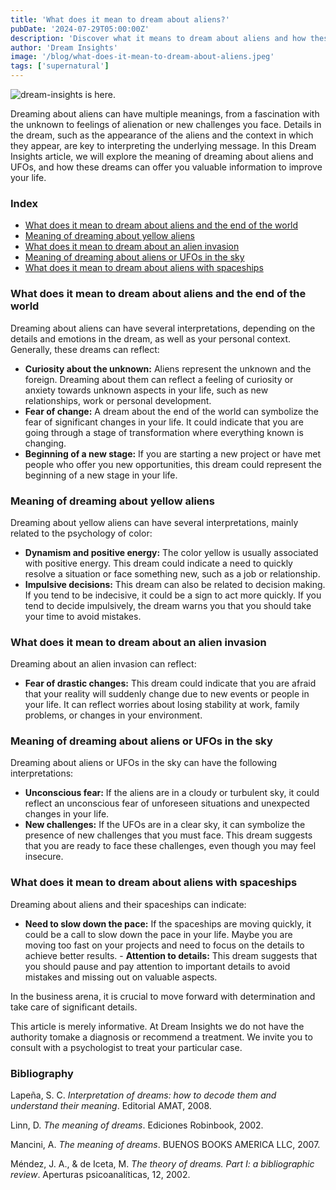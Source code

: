 ```yaml
---
title: 'What does it mean to dream about aliens?'
pubDate: '2024-07-29T05:00:00Z'
description: 'Discover what it means to dream about aliens and how these dreams may reflect your fascination with the unknown, feelings of alienation, or new challenges.'
author: 'Dream Insights'
image: '/blog/what-does-it-mean-to-dream-about-aliens.jpeg'
tags: ['supernatural']
---
```


![dream-insights is here.](/blog/what-does-it-mean-to-dream-about-aliens.jpeg)

Dreaming about aliens can have multiple meanings, from a fascination with the unknown to feelings of alienation or new challenges you face. Details in the dream, such as the appearance of the aliens and the context in which they appear, are key to interpreting the underlying message. In this Dream Insights article, we will explore the meaning of dreaming about aliens and UFOs, and how these dreams can offer you valuable information to improve your life.

### Index

- [What does it mean to dream about aliens and the end of the world](#what-does-it-mean-to-dream-about-aliens-and-the-end-of-the-world)
- [Meaning of dreaming about yellow aliens](#meaning-of-dreaming-about-yellow-aliens)
- [What does it mean to dream about an alien invasion](#what-does-it-mean-to-dream-about-an-alien-invasion)
- [Meaning of dreaming about aliens or UFOs in the sky](#meaning-of-dreaming-about-aliens-or-ufos-in-the-sky)
- [What does it mean to dream about aliens with spaceships](#what-does-it-mean-to-dream-about-aliens-with-spaceships)

### What does it mean to dream about aliens and the end of the world

Dreaming about aliens can have several interpretations, depending on the details and emotions in the dream, as well as your personal context. Generally, these dreams can reflect:

- **Curiosity about the unknown:** Aliens represent the unknown and the foreign. Dreaming about them can reflect a feeling of curiosity or anxiety towards unknown aspects in your life, such as new relationships, work or personal development.
- **Fear of change:** A dream about the end of the world can symbolize the fear of significant changes in your life. It could indicate that you are going through a stage of transformation where everything known is changing.
- **Beginning of a new stage:** If you are starting a new project or have met people who offer you new opportunities, this dream could represent the beginning of a new stage in your life.

### Meaning of dreaming about yellow aliens

Dreaming about yellow aliens can have several interpretations, mainly related to the psychology of color:

- **Dynamism and positive energy:** The color yellow is usually associated with positive energy. This dream could indicate a need to quickly resolve a situation or face something new, such as a job or relationship.
- **Impulsive decisions:** This dream can also be related to decision making. If you tend to be indecisive, it could be a sign to act more quickly. If you tend to decide impulsively, the dream warns you that you should take your time to avoid mistakes.

### What does it mean to dream about an alien invasion

Dreaming about an alien invasion can reflect:

- **Fear of drastic changes:** This dream could indicate that you are afraid that your reality will suddenly change due to new events or people in your life. It can reflect worries about losing stability at work, family problems, or changes in your environment.

### Meaning of dreaming about aliens or UFOs in the sky

Dreaming about aliens or UFOs in the sky can have the following interpretations:

- **Unconscious fear:** If the aliens are in a cloudy or turbulent sky, it could reflect an unconscious fear of unforeseen situations and unexpected changes in your life.
- **New challenges:** If the UFOs are in a clear sky, it can symbolize the presence of new challenges that you must face. This dream suggests that you are ready to face these challenges, even though you may feel insecure.

### What does it mean to dream about aliens with spaceships

Dreaming about aliens and their spaceships can indicate:

- **Need to slow down the pace:** If the spaceships are moving quickly, it could be a call to slow down the pace in your life. Maybe you are moving too fast on your projects and need to focus on the details to achieve better results. - **Attention to details:** This dream suggests that you should pause and pay attention to important details to avoid mistakes and missing out on valuable aspects.

In the business arena, it is crucial to move forward with determination and take care of significant details.

This article is merely informative. At Dream Insights we do not have the authority tomake a diagnosis or recommend a treatment. We invite you to consult with a psychologist to treat your particular case.

### Bibliography

Lapeña, S. C. *Interpretation of dreams: how to decode them and understand their meaning*. Editorial AMAT, 2008.

Linn, D. *The meaning of dreams*. Ediciones Robinbook, 2002.

Mancini, A. *The meaning of dreams*. BUENOS BOOKS AMERICA LLC, 2007.

Méndez, J. A., & de Iceta, M. *The theory of dreams. Part I: a bibliographic review*. Aperturas psicoanalíticas, 12, 2002.